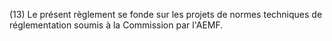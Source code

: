 (13) Le présent règlement se fonde sur les projets de normes techniques de réglementation soumis à la Commission par l'AEMF.